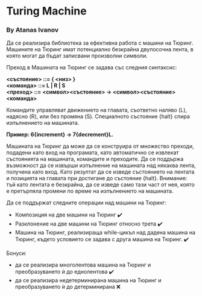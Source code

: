 # Turing Machine 

### By Atanas Ivanov

Да се реализира библиотека за ефективна работа с машини на Тюринг. Машините на Тюринг имат потенциално безкрайна двупосочна лента, в която могат да бъдат записвани произволни символи. 

Преход в Машината на Тюринг се задава със следния синтаксис:

**<състояние> ::= { <низ> } \
<команда> ::= L | R | S \
<преход> ::= <символ><състояние> -> <символ><състояние><команда>** 

Командите управляват движението на главата, съответно наляво (L), надясно (R), или без промяна (S). Специалното състояние {halt} спира изпълнението на машината.

**Пример: 6{increment} -> 7{decrement}L.** 

Машината на Тюринг да може да се конструира от множество преходи, подадени като вход на програмата, като автоматично се извлекат състоянията на машината, командите и преходите. Да се поддържа възможност да се извърши изпълнение на машината над някаква лента, получена като вход. Като резултат да се изведе състоянието на лентата и позицията на главата при достигане до състояние {halt}. Внимание: тъй като лентата е безкрайна, да се изведе само тази част от нея, която е претърпяла промени по време на изпълнението на машината.

Да се поддържат следните операции над машини на Тюринг:

- Композиция на две машини на Тюринг ✔️
- Разклонение на две машини на Тюринг относно трета ✔️
- Mашина на Тюринг, реализираща while-цикъл над дадена машина на Тюринг, където условието се задава с друга машина на Тюринг. ✔️

Бонуси:
- да се реализира многолентова машина на Тюринг и преобразуването ѝ до еднолентова ✔️
- да се реализира недетерминирана машина на Тюринг и преобразуването ѝ до детерминирана ❌

